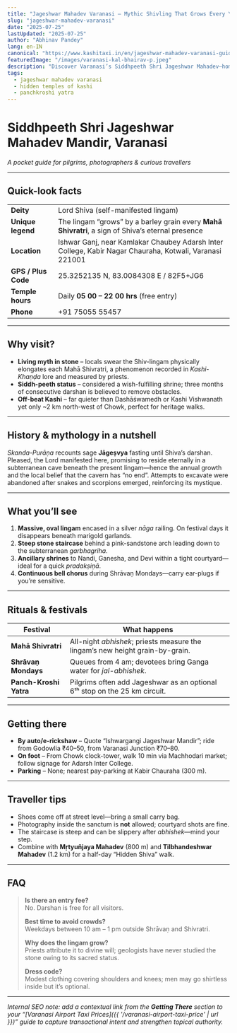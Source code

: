 ```yaml
---
title: "Jageshwar Mahadev Varanasi – Mythic Shivling That Grows Every Year"
slug: "jageshwar-mahadev-varanasi"
date: "2025-07-25"
lastUpdated: "2025-07-25"
author: "Abhinav Pandey"
lang: en-IN
canonical: "https://www.kashitaxi.in/en/jageshwar-mahadev-varanasi-guide/"
featuredImage: "/images/varanasi-kal-bhairav-p.jpeg"
description: "Discover Varanasi’s Siddhpeeth Shri Jageshwar Mahadev—home to a self-growing Shiv lingam, hidden in Ishwargangi’s lanes."
tags:
  - jageshwar mahadev varanasi
  - hidden temples of kashi
  - panchkroshi yatra
---
```


# Siddhpeeth **Shri Jageshwar Mahadev Mandir**, Varanasi  
*A pocket guide for pilgrims, photographers & curious travellers*

---

## Quick-look facts

| | |
|---|---|
| **Deity** | Lord Shiva (self-manifested lingam) |
| **Unique legend** | The lingam “grows” by a barley grain every **Mahā Shivratri**, a sign of Shiva’s eternal presence |
| **Location** | Ishwar Ganj, near Kamlakar Chaubey Adarsh Inter College, Kabir Nagar Chauraha, Kotwali, Varanasi 221001 |
| **GPS / Plus Code** | 25.3252135 N, 83.0084308 E  /  82F5+JG6 |
| **Temple hours** | Daily **05 00 – 22 00 hrs** (free entry) |
| **Phone** | +91 75055 55457 |

---

## Why visit?

* **Living myth in stone** – locals swear the Shiv-lingam physically elongates each Mahā Shivratri, a phenomenon recorded in *Kashi-Khaṇḍa* lore and measured by priests.  
* **Siddh-peeth status** – considered a wish-fulfilling shrine; three months of consecutive darshan is believed to remove obstacles.  
* **Off-beat Kashi** – far quieter than Dashāśwamedh or Kashi Vishwanath yet only ~2 km north-west of Chowk, perfect for heritage walks.

---

## History & mythology in a nutshell  

*Skanda-Purāṇa* recounts sage **Jāgeṣvya** fasting until Shiva’s darshan. Pleased, the Lord manifested here, promising to reside eternally in a subterranean cave beneath the present lingam—hence the annual growth and the local belief that the cavern has “no end”. Attempts to excavate were abandoned after snakes and scorpions emerged, reinforcing its mystique.

---

## What you’ll see

1. **Massive, oval lingam** encased in a silver *nāga* railing. On festival days it disappears beneath marigold garlands.  
2. **Steep stone staircase** behind a pink-sandstone arch leading down to the subterranean *garbhagriha*.  
3. **Ancillary shrines** to Nandi, Ganesha, and Devi within a tight courtyard—ideal for a quick *pradakṣiṇā*.  
4. **Continuous bell chorus** during Shrāvaṇ Mondays—carry ear-plugs if you’re sensitive.

---

## Rituals & festivals

| Festival | What happens |
|-----------|--------------|
| **Mahā Shivratri** | All-night *abhishek*; priests measure the lingam’s new height grain-by-grain. |
| **Shrāvaṇ Mondays** | Queues from 4 am; devotees bring Ganga water for *jal-abhishek*. |
| **Panch-Kroshi Yatra** | Pilgrims often add Jageshwar as an optional 6ᵗʰ stop on the 25 km circuit. |

---

## Getting there

* **By auto/e-rickshaw** – Quote “Ishwargangi Jageshwar Mandir”; ride from Godowlia ₹40–50, from Varanasi Junction ₹70–80.  
* **On foot** – From Chowk clock-tower, walk 10 min via Machhodari market; follow signage for Adarsh Inter College.  
* **Parking** – None; nearest pay-parking at Kabir Chauraha (300 m).

---

## Traveller tips

* Shoes come off at street level—bring a small carry bag.  
* Photography inside the sanctum is **not** allowed; courtyard shots are fine.  
* The staircase is steep and can be slippery after *abhishek*—mind your step.  
* Combine with **Mṛtyuñjaya Mahadev** (800 m) and **Tilbhandeshwar Mahadev** (1.2 km) for a half-day “Hidden Shiva” walk.

---

## FAQ

> **Is there an entry fee?**  
> No. Darshan is free for all visitors.  
>
> **Best time to avoid crowds?**  
> Weekdays between 10 am – 1 pm outside Shrāvaṇ and Shivratri.  
>
> **Why does the lingam grow?**  
> Priests attribute it to divine will; geologists have never studied the stone owing to its sacred status.  
>
> **Dress code?**  
> Modest clothing covering shoulders and knees; men may go shirtless inside but it’s optional.  

---

*Internal SEO note: add a contextual link from the **Getting There** section to your “[Varanasi Airport Taxi Prices]({{ '/varanasi-airport-taxi-price' | url }})” guide to capture transactional intent and strengthen topical authority.*